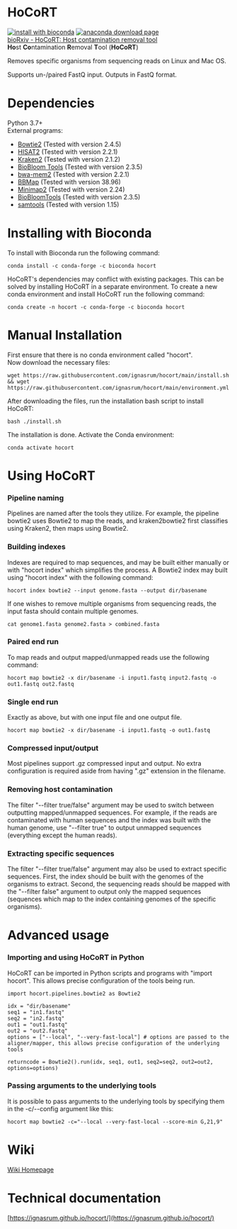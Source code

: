 # HoCoRT
[![install with bioconda](https://img.shields.io/badge/install%20with-bioconda-brightgreen.svg?style=flat)](http://bioconda.github.io/recipes/hocort/README.html)
[![anaconda download page](https://img.shields.io/conda/dn/bioconda/hocort.svg?style=flat)](https://anaconda.org/bioconda/hocort)
<br>
[bioRxiv - HoCoRT: Host contamination removal tool](https://www.biorxiv.org/content/10.1101/2022.11.18.517030v1)
<br>
<strong>Ho</strong>st <strong>Co</strong>ntamination <strong>R</strong>emoval <strong>T</strong>ool (<strong>HoCoRT</strong>)

Removes specific organisms from sequencing reads on Linux and Mac OS.

Supports un-/paired FastQ input. Outputs in FastQ format.

# Dependencies
Python 3.7+ <br>
External programs:
* [Bowtie2](https://github.com/BenLangmead/bowtie2) (Tested with version 2.4.5)
* [HISAT2](https://github.com/DaehwanKimLab/hisat2) (Tested with version 2.2.1)
* [Kraken2](https://github.com/DerrickWood/kraken2) (Tested with version 2.1.2)
* [BioBloom Tools](https://github.com/bcgsc/biobloom) (Tested with version 2.3.5)
* [bwa-mem2](https://github.com/bwa-mem2/bwa-mem2) (Tested with version 2.2.1)
* [BBMap](https://sourceforge.net/projects/bbmap/) (Tested with version 38.96)
* [Minimap2](https://github.com/lh3/minimap2) (Tested with version 2.24)
* [BioBloomTools](https://github.com/bcgsc/biobloom) (Tested with version 2.3.5)
* [samtools](https://github.com/samtools/samtools) (Tested with version 1.15)

# Installing with Bioconda

To install with Bioconda run the following command:
```
conda install -c conda-forge -c bioconda hocort
```

HoCoRT's dependencies may conflict with existing packages.
This can be solved by installing HoCoRT in a separate environment.
To create a new conda environment and install HoCoRT run the following command:
```
conda create -n hocort -c conda-forge -c bioconda hocort
```

# Manual Installation
First ensure that there is no conda environment called "hocort". <br>
Now download the necessary files:
```
wget https://raw.githubusercontent.com/ignasrum/hocort/main/install.sh && wget https://raw.githubusercontent.com/ignasrum/hocort/main/environment.yml
```

After downloading the files, run the installation bash script to install HoCoRT:
```
bash ./install.sh
```

The installation is done. Activate the Conda environment:
```
conda activate hocort
```

# Using HoCoRT
### Pipeline naming
Pipelines are named after the tools they utilize.
For example, the pipeline bowtie2 uses Bowtie2 to map the reads, and kraken2bowtie2 first classifies using Kraken2, then maps using Bowtie2.

### Building indexes
Indexes are required to map sequences, and may be built either manually or with "hocort index" which simplifies the process.
A Bowtie2 index may built using "hocort index" with the following command:
```
hocort index bowtie2 --input genome.fasta --output dir/basename
```
If one wishes to remove multiple organisms from sequencing reads, the input fasta should contain multiple genomes.
```
cat genome1.fasta genome2.fasta > combined.fasta
```

### Paired end run
To map reads and output mapped/unmapped reads use the following command:
```
hocort map bowtie2 -x dir/basename -i input1.fastq input2.fastq -o out1.fastq out2.fastq
```

### Single end run
Exactly as above, but with one input file and one output file.
```
hocort map bowtie2 -x dir/basename -i input1.fastq -o out1.fastq
```

### Compressed input/output
Most pipelines support .gz compressed input and output.
No extra configuration is required aside from having ".gz" extension in the filename.

### Removing host contamination
The filter "--filter true/false" argument may be used to switch between outputting mapped/unmapped sequences.
For example, if the reads are contaminated with human sequences and the index was built with the human genome, use "--filter true" to output unmapped sequences (everything except the human reads).

### Extracting specific sequences
The filter "--filter true/false" argument may also be used to extract specific sequences.
First, the index should be built with the genomes of the organisms to extract.
Second, the sequencing reads should be mapped with the "--filter false" argument to output only the mapped sequences (sequences which map to the index containing genomes of the specific organisms).

# Advanced usage
### Importing and using HoCoRT in Python
HoCoRT can be imported in Python scripts and programs with "import hocort".
This allows precise configuration of the tools being run.
```
import hocort.pipelines.bowtie2 as Bowtie2

idx = "dir/basename"
seq1 = "in1.fastq"
seq2 = "in2.fastq"
out1 = "out1.fastq"
out2 = "out2.fastq"
options = ["--local", "--very-fast-local"] # options are passed to the aligner/mapper, this allows precise configuration of the underlying tools

returncode = Bowtie2().run(idx, seq1, out1, seq2=seq2, out2=out2, options=options)
```
### Passing arguments to the underlying tools
It is possible to pass arguments to the underlying tools by specifying them in the -c/--config argument like this:
```
hocort map bowtie2 -c="--local --very-fast-local --score-min G,21,9"
```

# Wiki
[Wiki Homepage](https://github.com/ignasrum/hocort/wiki)

# Technical documentation
[https://ignasrum.github.io/hocort/](https://ignasrum.github.io/hocort/)

